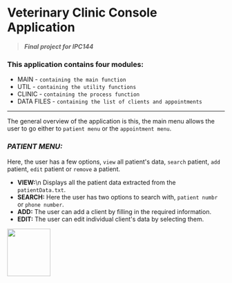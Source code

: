 # **Veterinary Clinic Console Application**
> ***Final project for IPC144***

### This application contains four modules:
  - MAIN       - `containing the main function`
  - UTIL       - `containing the utility functions`
  - CLINIC     - `containing the process function`
  - DATA FILES - `containing the list of clients and appointments`
----------------------------------
The general overview of the application is this, the main menu allows the user to go either to `patient menu` or the `appointment menu`.

### ***PATIENT MENU:***
Here, the user has a few options, `view` all patient's data, `search` patient, `add` patient, `edit` patient or `remove` a patient.
  - **VIEW:**\n
        Displays all the patient data extracted from the `patientData.txt`.
  - **SEARCH:**
        Here the user has two options to search with, `patient numbr` or `phone number`.
  - **ADD:**
        The user can add a client by filling in the required information.
  - **EDIT:**
        The user can edit individual client's data by selecting them.
<img src="https://upload.wikimedia.org/wikipedia/commons/1/19/C_Logo.png" alt=" " width="100" height="110">
